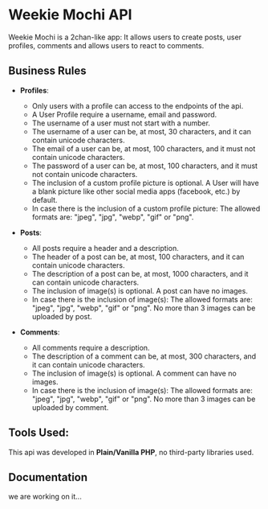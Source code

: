 # Weekie Mochi API
Weekie Mochi is a 2chan-like app: It allows users to create posts, user profiles, comments and allows users to react to comments.

## Business Rules
- **Profiles**:
    - Only users with a profile can access to the endpoints of the api.
    - A User Profile require a username, email and password.
    - The username of a user must not start with a number.
    - The username of a user can be, at most, 30 characters, and it can contain unicode characters.
    - The email of a user can be, at most, 100 characters, and it must not contain unicode characters.
    - The password of a user can be, at most, 100 characters, and it must not contain unicode characters.
    - The inclusion of a custom profile picture is optional. A User will have a blank picture like other social media apps (facebook, etc.) by default.
    - In case there is the inclusion of a custom profile picture: The allowed formats are: "jpeg", "jpg", "webp", "gif" or "png".

- **Posts**:
    - All posts require a header and a description.
    - The header of a post can be, at most, 100 characters, and it can contain unicode characters.
    - The description of a post can be, at most, 1000 characters, and it can contain unicode characters.
    - The inclusion of image(s) is optional. A post can have no images.
    - In case there is the inclusion of image(s): The allowed formats are: "jpeg", "jpg", "webp", "gif" or "png". No more than 3 images can be uploaded by post.

- **Comments**:
    - All comments require a description.
    - The description of a comment can be, at most, 300 characters, and it can contain unicode characters.
    - The inclusion of image(s) is optional. A comment can have no images.
    - In case there is the inclusion of image(s): The allowed formats are: "jpeg", "jpg", "webp", "gif" or "png". No more than 3 images can be uploaded by comment.


## Tools Used:
This api was developed in **Plain/Vanilla PHP**, no third-party libraries used.

## Documentation
we are working on it...